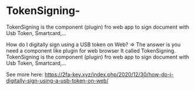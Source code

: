 # TokenSigning-
TokenSigning is the component (plugin) fro web app to sign document with Usb Token, Smartcard,…


How do I digitally sign using a USB token on Web?
=> The answer is you need a component like plugin for web browser
It called TokenSigning.
TokenSigning is the component (plugin) fro web app to sign document with Usb Token, Smartcard,…

See more here: https://2fa-key.xyz/index.php/2020/12/30/how-do-i-digitally-sign-using-a-usb-token-on-web/
